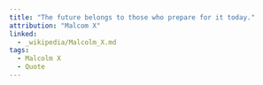 ```yaml
---
title: "The future belongs to those who prepare for it today."
attribution: "Malcom X"
linked:
  - _wikipedia/Malcolm_X.md
tags:
  - Malcolm X
  - Quote
---
```

